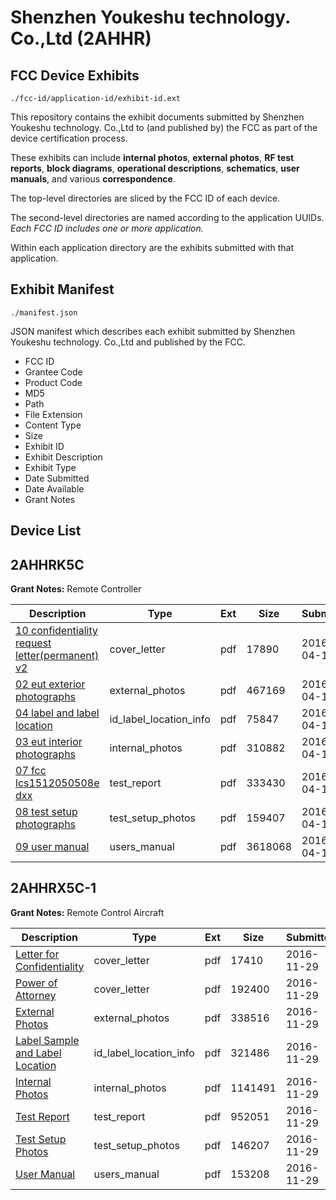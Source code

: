 # Shenzhen Youkeshu technology. Co.,Ltd (2AHHR)
## FCC Device Exhibits

```
./fcc-id/application-id/exhibit-id.ext
```

This repository contains the exhibit documents submitted by Shenzhen Youkeshu technology. Co.,Ltd to (and published by) the FCC as part of the device certification process.

These exhibits can include **internal photos**, **external photos**, **RF test reports**, **block diagrams**, **operational descriptions**, **schematics**, **user manuals**, and various **correspondence**.

The top-level directories are sliced by the FCC ID of each device.

The second-level directories are named according to the application UUIDs. *Each FCC ID includes one or more application.*

Within each application directory are the exhibits submitted with that application. 

## Exhibit Manifest

```
./manifest.json
```

JSON manifest which describes each exhibit submitted by Shenzhen Youkeshu technology. Co.,Ltd and published by the FCC.

- FCC ID
- Grantee Code
- Product Code
- MD5
- Path
- File Extension
- Content Type
- Size
- Exhibit ID
- Exhibit Description
- Exhibit Type
- Date Submitted
- Date Available
- Grant Notes

## Device List
## 2AHHRK5C
**Grant Notes:** Remote Controller

| Description | Type | Ext | Size | Submitted | Available |
| ----------- | ---- | --- | ---- | --------- | --------- |
| [10 confidentiality request letter(permanent) v2](2AHHRK5C/821666f7a201285659a435df581d7b5d/2962322.pdf) | cover_letter | pdf | 17890 | 2016-04-19 | 2016-04-19 |
| [02 eut exterior photographs](2AHHRK5C/821666f7a201285659a435df581d7b5d/2962327.pdf) | external_photos | pdf | 467169 | 2016-04-19 | 2016-04-19 |
| [04 label and label location](2AHHRK5C/821666f7a201285659a435df581d7b5d/2962328.pdf) | id_label_location_info | pdf | 75847 | 2016-04-19 | 2016-04-19 |
| [03 eut interior photographs](2AHHRK5C/821666f7a201285659a435df581d7b5d/2962323.pdf) | internal_photos | pdf | 310882 | 2016-04-19 | 2016-04-19 |
| [07 fcc lcs1512050508e dxx](2AHHRK5C/821666f7a201285659a435df581d7b5d/2962330.pdf) | test_report | pdf | 333430 | 2016-04-19 | 2016-04-19 |
| [08 test setup photographs](2AHHRK5C/821666f7a201285659a435df581d7b5d/2962321.pdf) | test_setup_photos | pdf | 159407 | 2016-04-19 | 2016-04-19 |
| [09 user manual](2AHHRK5C/821666f7a201285659a435df581d7b5d/2962329.pdf) | users_manual | pdf | 3618068 | 2016-04-19 | 2016-04-19 |
## 2AHHRX5C-1
**Grant Notes:** Remote Control Aircraft

| Description | Type | Ext | Size | Submitted | Available |
| ----------- | ---- | --- | ---- | --------- | --------- |
| [Letter for Confidentiality](2AHHRX5C-1/c2f5e514fe22413ba9081dc7066572ed/3211480.pdf) | cover_letter | pdf | 17410 | 2016-11-29 | 2016-11-29 |
| [Power of Attorney](2AHHRX5C-1/c2f5e514fe22413ba9081dc7066572ed/3211481.pdf) | cover_letter | pdf | 192400 | 2016-11-29 | 2016-11-29 |
| [External Photos](2AHHRX5C-1/c2f5e514fe22413ba9081dc7066572ed/3211477.pdf) | external_photos | pdf | 338516 | 2016-11-29 | 2016-11-29 |
| [Label Sample and Label Location](2AHHRX5C-1/c2f5e514fe22413ba9081dc7066572ed/3211479.pdf) | id_label_location_info | pdf | 321486 | 2016-11-29 | 2016-11-29 |
| [Internal Photos](2AHHRX5C-1/c2f5e514fe22413ba9081dc7066572ed/3211478.pdf) | internal_photos | pdf | 1141491 | 2016-11-29 | 2016-11-29 |
| [Test Report](2AHHRX5C-1/c2f5e514fe22413ba9081dc7066572ed/3211482.pdf) | test_report | pdf | 952051 | 2016-11-29 | 2016-11-29 |
| [Test Setup Photos](2AHHRX5C-1/c2f5e514fe22413ba9081dc7066572ed/3211483.pdf) | test_setup_photos | pdf | 146207 | 2016-11-29 | 2016-11-29 |
| [User Manual](2AHHRX5C-1/c2f5e514fe22413ba9081dc7066572ed/3211484.pdf) | users_manual | pdf | 153208 | 2016-11-29 | 2016-11-29 |
